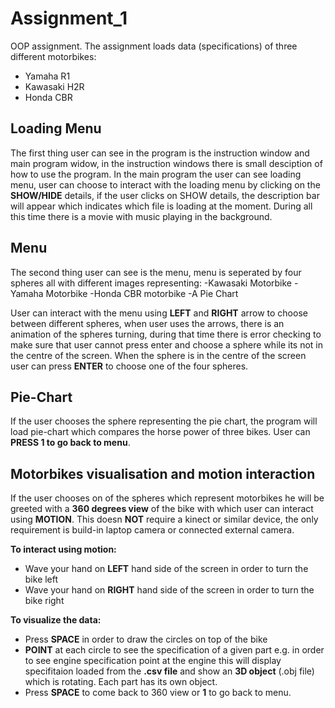 # Assignment_1

OOP assignment.
The assignment loads data (specifications) of three different motorbikes:
- Yamaha R1
- Kawasaki H2R
- Honda CBR

## Loading Menu
The first thing user can see in the program is the instruction window and main program widow, in the instruction windows there is small desciption of how to use the program. In the main program the user can see loading menu, user can choose to interact with the loading menu by clicking on the **SHOW/HIDE** details, if the user clicks on SHOW details, the description bar will appear which indicates which file is loading at the moment. During all this time there is a movie with music playing in the background.


## Menu
The second thing user can see is the menu, menu is seperated by four spheres all with different images representing:
-Kawasaki Motorbike
-Yamaha Motorbike
-Honda CBR motorbike
-A Pie Chart 

User can interact with the menu using **LEFT** and **RIGHT** arrow to choose between different spheres, when user uses the arrows, there is an animation of the spheres turning, during that time there is error checking to make sure that user cannot press enter and choose a sphere while its not in the centre of the screen. When the sphere is in the centre of the screen user can press **ENTER** to choose one of the four spheres.

## Pie-Chart
If the user chooses the sphere representing the pie chart, the program will load pie-chart which compares the horse power of three bikes.
User can **PRESS 1 to go back to menu**.

## Motorbikes visualisation and motion interaction
If the user chooses on of the spheres which represent motorbikes he will be greeted with a **360 degrees view** of the bike with which user can interact using **MOTION**. This doesn **NOT** require a kinect or similar device, the only requirement is build-in laptop camera or connected external camera.

**To interact using motion:**
- Wave your hand on **LEFT** hand side of the screen in order to turn the bike left
- Wave your hand on **RIGHT** hand side of the screen in order to turn the bike right

**To visualize the data:**
- Press **SPACE** in order to draw the circles on top of the bike
- **POINT** at each circle to see the specification of a given part e.g. in order to see engine specification point at the engine this will display specifitaion loaded from the **.csv file** and show an **3D object** (.obj file) which is rotating. Each part has its own object.
- Press **SPACE** to come back to 360 view or **1** to go back to menu.
